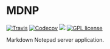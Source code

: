 # MDNP

[![Travis](https://img.shields.io/travis/alehaa/mdnp/master.svg?style=flat-square)](https://travis-ci.org/alehaa/mdnp) [![Codecov](https://img.shields.io/codecov/c/github/alehaa/mdnp.svg?style=flat-square)](https://codecov.io/github/alehaa/mdnp?branch=master) [![](https://img.shields.io/github/issues-raw/alehaa/mdnp.svg?style=flat-square)](https://github.com/alehaa/mdnp/issues) [![GPL license](http://img.shields.io/badge/license-GPL-blue.svg?style=flat-square)](http://www.gnu.org/licenses/)

Markdown Notepad server application.

